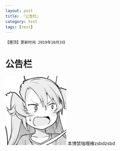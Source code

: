 ```yaml
---
layout: post
title: 『公告栏』
category: test
tags: [test]
---
```

```
【置顶】更新时间 2019年10月3日
```


# 公告栏


![1](https://raw.githubusercontent.com/Atelier-Icelf/ImageDept/master/Anime/Komari/QQ%E6%88%AA%E5%9B%BE20180731233146.png)
本博禁咖喱棒zsbdzsbd